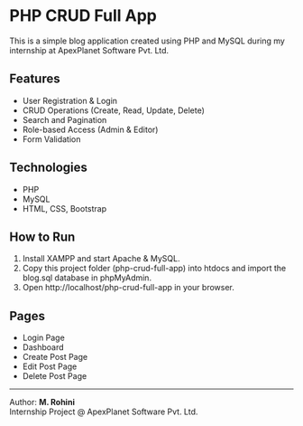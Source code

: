# PHP CRUD Full App  

This is a simple blog application created using PHP and MySQL during my internship at ApexPlanet Software Pvt. Ltd.  

## Features  
- User Registration & Login  
- CRUD Operations (Create, Read, Update, Delete)  
- Search and Pagination  
- Role-based Access (Admin & Editor)  
- Form Validation  

## Technologies  
- PHP  
- MySQL  
- HTML, CSS, Bootstrap  

## How to Run  
1. Install XAMPP and start Apache & MySQL.  
2. Copy this project folder (php-crud-full-app) into htdocs and import the blog.sql database in phpMyAdmin.  
3. Open http://localhost/php-crud-full-app in your browser.  

## Pages  
- Login Page  
- Dashboard  
- Create Post Page  
- Edit Post Page  
- Delete Post Page  

---

Author: **M. Rohini**  
Internship Project @ ApexPlanet Software Pvt. Ltd.